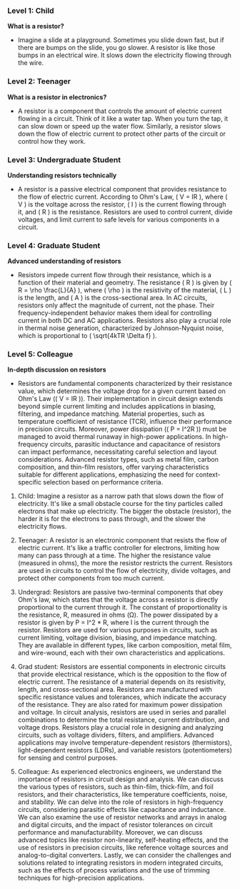 ### Level 1:  Child

**What is a resistor?**
- Imagine a slide at a playground. Sometimes you slide down fast, but if there are bumps on the slide, you go slower. A resistor is like those bumps in an electrical wire. It slows down the electricity flowing through the wire.

### Level 2:  Teenager

**What is a resistor in electronics?**
- A resistor is a component that controls the amount of electric current flowing in a circuit. Think of it like a water tap. When you turn the tap, it can slow down or speed up the water flow. Similarly, a resistor slows down the flow of electric current to protect other parts of the circuit or control how they work.

### Level 3: Undergraduate Student

**Understanding resistors technically**
- A resistor is a passive electrical component that provides resistance to the flow of electric current. According to Ohm's Law, \( V = IR \), where \( V \) is the voltage across the resistor, \( I \) is the current flowing through it, and \( R \) is the resistance. Resistors are used to control current, divide voltages, and limit current to safe levels for various components in a circuit.

### Level 4:  Graduate Student

**Advanced understanding of resistors**
- Resistors impede current flow through their resistance, which is a function of their material and geometry. The resistance \( R \) is given by \( R = \rho \frac{L}{A} \), where \( \rho \) is the resistivity of the material, \( L \) is the length, and \( A \) is the cross-sectional area. In AC circuits, resistors only affect the magnitude of current, not the phase. Their frequency-independent behavior makes them ideal for controlling current in both DC and AC applications. Resistors also play a crucial role in thermal noise generation, characterized by Johnson-Nyquist noise, which is proportional to \( \sqrt{4kTR \Delta f} \).

### Level 5:  Colleague

**In-depth discussion on resistors**
- Resistors are fundamental components characterized by their resistance value, which determines the voltage drop for a given current based on Ohm's Law (\( V = IR \)). Their implementation in circuit design extends beyond simple current limiting and includes applications in biasing, filtering, and impedance matching. Material properties, such as temperature coefficient of resistance (TCR), influence their performance in precision circuits. Moreover, power dissipation (\( P = I^2R \)) must be managed to avoid thermal runaway in high-power applications. In high-frequency circuits, parasitic inductance and capacitance of resistors can impact performance, necessitating careful selection and layout considerations. Advanced resistor types, such as metal film, carbon composition, and thin-film resistors, offer varying characteristics suitable for different applications, emphasizing the need for context-specific selection based on performance criteria.


1. Child:
Imagine a resistor as a narrow path that slows down the flow of electricity. It's like a small obstacle course for the tiny particles called electrons that make up electricity. The bigger the obstacle (resistor), the harder it is for the electrons to pass through, and the slower the electricity flows.

2. Teenager:
A resistor is an electronic component that resists the flow of electric current. It's like a traffic controller for electrons, limiting how many can pass through at a time. The higher the resistance value (measured in ohms), the more the resistor restricts the current. Resistors are used in circuits to control the flow of electricity, divide voltages, and protect other components from too much current.

3. Undergrad:
Resistors are passive two-terminal components that obey Ohm's law, which states that the voltage across a resistor is directly proportional to the current through it. The constant of proportionality is the resistance, R, measured in ohms (Ω). The power dissipated by a resistor is given by P = I^2 * R, where I is the current through the resistor. Resistors are used for various purposes in circuits, such as current limiting, voltage division, biasing, and impedance matching. They are available in different types, like carbon composition, metal film, and wire-wound, each with their own characteristics and applications.

4. Grad student:
Resistors are essential components in electronic circuits that provide electrical resistance, which is the opposition to the flow of electric current. The resistance of a material depends on its resistivity, length, and cross-sectional area. Resistors are manufactured with specific resistance values and tolerances, which indicate the accuracy of the resistance. They are also rated for maximum power dissipation and voltage. In circuit analysis, resistors are used in series and parallel combinations to determine the total resistance, current distribution, and voltage drops. Resistors play a crucial role in designing and analyzing circuits, such as voltage dividers, filters, and amplifiers. Advanced applications may involve temperature-dependent resistors (thermistors), light-dependent resistors (LDRs), and variable resistors (potentiometers) for sensing and control purposes.

5. Colleague:
As experienced electronics engineers, we understand the importance of resistors in circuit design and analysis. We can discuss the various types of resistors, such as thin-film, thick-film, and foil resistors, and their characteristics, like temperature coefficients, noise, and stability. We can delve into the role of resistors in high-frequency circuits, considering parasitic effects like capacitance and inductance. We can also examine the use of resistor networks and arrays in analog and digital circuits, and the impact of resistor tolerances on circuit performance and manufacturability. Moreover, we can discuss advanced topics like resistor non-linearity, self-heating effects, and the use of resistors in precision circuits, like reference voltage sources and analog-to-digital converters. Lastly, we can consider the challenges and solutions related to integrating resistors in modern integrated circuits, such as the effects of process variations and the use of trimming techniques for high-precision applications.
